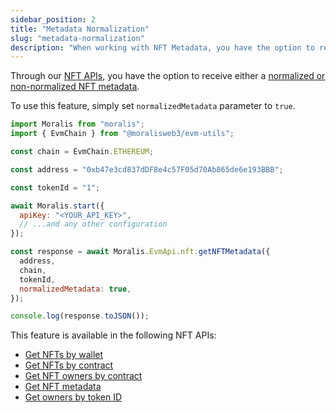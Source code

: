 ```yaml
---
sidebar_position: 2
title: "Metadata Normalization"
slug: "metadata-normalization"
description: "When working with NFT Metadata, you have the option to receive either a normalized or non-normalized metadata from our NFT APIs."
---
```


Through our [NFT APIs](/docs/nft-api), you have the option to receive either a [normalized or non-normalized NFT metadata](/reference/normalized-vs-non-normalized-metadata).

To use this feature, simply set `normalizedMetadata` parameter to `true`.

```javascript
import Moralis from "moralis";
import { EvmChain } from "@moralisweb3/evm-utils";

const chain = EvmChain.ETHEREUM;

const address = "0xb47e3cd837dDF8e4c57F05d70Ab865de6e193BBB";

const tokenId = "1";

await Moralis.start({
  apiKey: "<YOUR_API_KEY>",
  // ...and any other configuration
});

const response = await Moralis.EvmApi.nft.getNFTMetadata({
  address,
  chain,
  tokenId,
  normalizedMetadata: true,
});

console.log(response.toJSON());
```

This feature is available in the following NFT APIs:

- [Get NFTs by wallet](/reference/getwalletnfts)
- [Get NFTs by contract](/reference/getcontractnfts)
- [Get NFT owners by contract](/reference/getnftowners)
- [Get NFT metadata](/reference/getnftmetadata)
- [Get owners by token ID](/reference/getnfttokenidowners)
